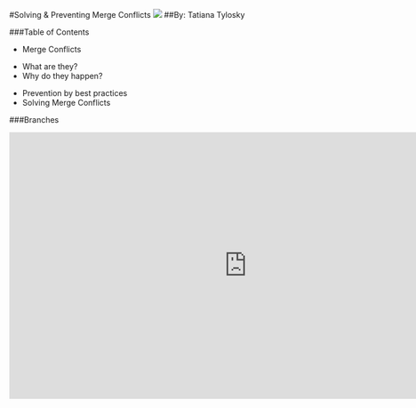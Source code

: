 #Solving & Preventing Merge Conflicts
![](https://octodex.github.com/images/Professortocat_v2.png)
##By: Tatiana Tylosky

###Table of Contents

* Merge Conflicts
- What are they?
- Why do they happen?
* Prevention by best practices
* Solving Merge Conflicts

###Branches

<iframe width='853' height='480' src='https://embed.coggle.it/diagram/54c6e77524ac21761f93372d/0dd513a4489ddf481dd2addd74a04fa54466690e3620c03c22d1dc134fbfd93a' frameborder='0' allowfullscreen></iframe>



